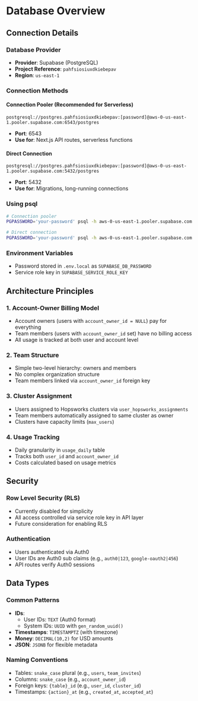 # Database Overview

## Connection Details

### Database Provider
- **Provider**: Supabase (PostgreSQL)
- **Project Reference**: `pahfsiosiuxdkiebepav`
- **Region**: `us-east-1`

### Connection Methods

#### Connection Pooler (Recommended for Serverless)
```
postgresql://postgres.pahfsiosiuxdkiebepav:[password]@aws-0-us-east-1.pooler.supabase.com:6543/postgres
```
- **Port**: 6543
- **Use for**: Next.js API routes, serverless functions

#### Direct Connection
```
postgresql://postgres.pahfsiosiuxdkiebepav:[password]@aws-0-us-east-1.pooler.supabase.com:5432/postgres
```
- **Port**: 5432
- **Use for**: Migrations, long-running connections

### Using psql
```bash
# Connection pooler
PGPASSWORD='your-password' psql -h aws-0-us-east-1.pooler.supabase.com -p 6543 -U postgres.pahfsiosiuxdkiebepav -d postgres

# Direct connection
PGPASSWORD='your-password' psql -h aws-0-us-east-1.pooler.supabase.com -p 5432 -U postgres.pahfsiosiuxdkiebepav -d postgres
```

### Environment Variables
- Password stored in `.env.local` as `SUPABASE_DB_PASSWORD`
- Service role key in `SUPABASE_SERVICE_ROLE_KEY`

## Architecture Principles

### 1. Account-Owner Billing Model
- Account owners (users with `account_owner_id = NULL`) pay for everything
- Team members (users with `account_owner_id` set) have no billing access
- All usage is tracked at both user and account level

### 2. Team Structure
- Simple two-level hierarchy: owners and members
- No complex organization structure
- Team members linked via `account_owner_id` foreign key

### 3. Cluster Assignment
- Users assigned to Hopsworks clusters via `user_hopsworks_assignments`
- Team members automatically assigned to same cluster as owner
- Clusters have capacity limits (`max_users`)

### 4. Usage Tracking
- Daily granularity in `usage_daily` table
- Tracks both `user_id` and `account_owner_id`
- Costs calculated based on usage metrics

## Security

### Row Level Security (RLS)
- Currently disabled for simplicity
- All access controlled via service role key in API layer
- Future consideration for enabling RLS

### Authentication
- Users authenticated via Auth0
- User IDs are Auth0 sub claims (e.g., `auth0|123`, `google-oauth2|456`)
- API routes verify Auth0 sessions

## Data Types

### Common Patterns
- **IDs**: 
  - User IDs: `TEXT` (Auth0 format)
  - System IDs: `UUID` with `gen_random_uuid()`
- **Timestamps**: `TIMESTAMPTZ` (with timezone)
- **Money**: `DECIMAL(10,2)` for USD amounts
- **JSON**: `JSONB` for flexible metadata

### Naming Conventions
- Tables: `snake_case` plural (e.g., `users`, `team_invites`)
- Columns: `snake_case` (e.g., `account_owner_id`)
- Foreign keys: `{table}_id` (e.g., `user_id`, `cluster_id`)
- Timestamps: `{action}_at` (e.g., `created_at`, `accepted_at`)